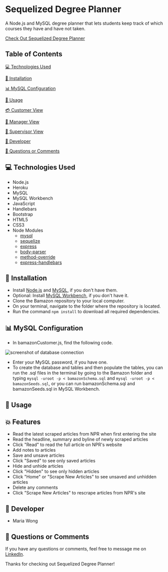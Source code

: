 

# Sequelized Degree Planner

A Node.js and MySQL degree planner that lets students keep track of which courses they have and have not taken. 

[Check Out Sequelized Degree Planner](https://sequelized-degree-planner.herokuapp.com/)


## Table of Contents

[:computer:  Technologies Used](#technologies-used)

[:dvd:  Installation](#installation)

[:bar_chart:  MySQL Configuration](#mysql-configuration)

[:crystal_ball:  Usage](#usage)

[:credit_card:  Customer View](#customer-view)

[:ledger:  Manager View](#manager-view)

[:briefcase:  Supervisor View](#supervisor-view)

[:bust_in_silhouette:  Developer](#developer)

[:email:  Questions or Comments](#questions-or-comments)


## <a name="technologies-used"></a> :computer: Technologies Used 

* Node.js
* Heroku
* MySQL
* MySQL Workbench
* JavaScript
* Handlebars
* Bootstrap
* HTML5
* CSS3
* Node Modules
	* [mysql](https://www.npmjs.com/package/mysql) 
	* [sequelize](https://www.npmjs.com/package/sequelize)
	* [express](https://www.npmjs.com/package/express)
	* [body-parser](https://www.npmjs.com/package/body-parser) 
	* [method-override](https://www.npmjs.com/package/method-override) 
	* [express-handlebars](https://www.npmjs.com/package/express-handlebars) 


## <a name="installation"></a> :dvd: Installation 

* Install [Node.js](https://nodejs.org/en/download/) and [MySQL](https://www.mysql.com/downloads/), if you don't have them.
* Optional: Install [MySQL Workbench](https://dev.mysql.com/downloads/workbench/), if you don't have it.
* Clone the Bamazon repository to your local computer.
* On your terminal, navigate to the folder where the repository is located.
* Run the command `npm install` to download all required dependencies.


## <a name="mysql-configuration"></a> :bar_chart: MySQL Configuration 

* In bamazonCustomer.js, find the following code. 

![screenshot of database connection](/screenshots/Database_Connection.png)

* Enter your MySQL password, if you have one.
* To create the database and tables and then populate the tables, you can run the .sql files in the terminal by going to the Bamazon folder and typing `mysql -uroot -p < bamazonSchema.sql` and `mysql -uroot -p < bamazonSeeds.sql`, or you can run bamazonSchema.sql and bamazonSeeds.sql in MySQL Workbench.


## <a name="usage"></a> :crystal_ball: Usage 



## <a name="features"></a> :boom: Features

* Read the latest scraped articles from NPR when first entering the site
* Read the headline, summary and byline of newly scraped articles
* Click "Read" to read the full article on NPR's website
* Add notes to articles
* Save and unsave articles
* Click "Saved" to see only saved articles
* Hide and unhide articles
* Click "Hidden" to see only hidden articles
* Click "Home" or "Scrape New Articles" to see unsaved and unhidden articles 
* Delete any comments
* Click "Scrape New Articles" to rescrape articles from NPR's site


## <a name="developer"></a> :bust_in_silhouette: Developer

* Maria Wong 


## <a name="questions-or-comments"></a> :email: Questions or Comments 

If you have any questions or comments, feel free to message me on [LinkedIn](https://www.linkedin.com/in/maria-wong/).

Thanks for checking out Sequelized Degree Planner!
